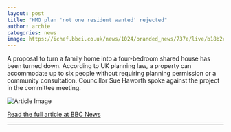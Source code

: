 ```yaml
---
layout: post
title: "HMO plan 'not one resident wanted' rejected"
author: archie
categories: news
image: https://ichef.bbci.co.uk/news/1024/branded_news/737e/live/b18b2ca0-a063-11f0-8c3b-297dfedf4956.png
---
```

A proposal to turn a family home into a four-bedroom shared house has been turned down. According to UK planning law, a property can accommodate up to six people without requiring planning permission or a community consultation. Councillor Sue Haworth spoke against the project in the committee meeting.

![Article Image](https://ichef.bbci.co.uk/news/1024/branded_news/737e/live/b18b2ca0-a063-11f0-8c3b-297dfedf4956.png)

[Read the full article at BBC News](https://www.bbc.com/news/articles/cy7p3j1vp3lo?at_medium=RSS&at_campaign=rss)

---
